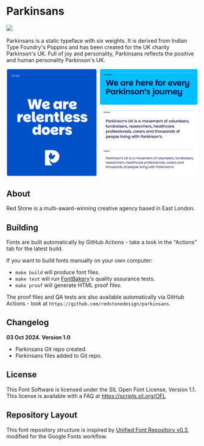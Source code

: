
# Parkinsans

[![][Fontbakery]](https://redstonedesign.github.io/parkinsans/fontbakery/fontbakery-report.html)


[Fontbakery]: https://img.shields.io/endpoint?url=https%3A%2F%2Fraw.githubusercontent.com%2Fgooglefonts%2Fgooglefonts-project-template%2Fgh-pages%2Fbadges%2Foverall.json


Parkinsans is a static typeface with six weights. It is derived from Indian Type Foundry's Poppins and has been created for the UK charity Parkinson's UK. Full of joy and personality, Parkinsans reflects the positive and human personality Parkinson's UK.


![Parkinsans](documentation/Parkinsans.png)

## About

Red Stone is a multi-award-winning creative agency based in East London.

## Building

Fonts are built automatically by GitHub Actions - take a look in the "Actions" tab for the latest build.

If you want to build fonts manually on your own computer:

* `make build` will produce font files.
* `make test` will run [FontBakery](https://github.com/googlefonts/fontbakery)'s quality assurance tests.
* `make proof` will generate HTML proof files.

The proof files and QA tests are also available automatically via GitHub Actions - look at `https://github.com/redstonedesign/parkinsans`.

## Changelog


**03 Oct 2024. Version 1.0**
- Parkinsans Git repo created.
- Parkinsans files added to Git repo.

## License

This Font Software is licensed under the SIL Open Font License, Version 1.1.
This license is available with a FAQ at
https://scripts.sil.org/OFL

## Repository Layout

This font repository structure is inspired by [Unified Font Repository v0.3](https://github.com/unified-font-repository/Unified-Font-Repository), modified for the Google Fonts workflow.
